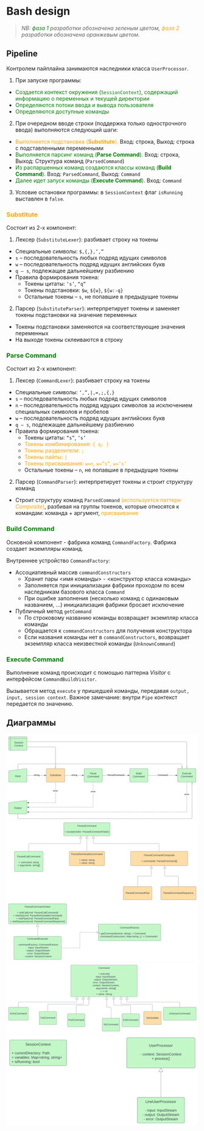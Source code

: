 # Bash design

>*NB: <span style="color:green">фаза 1</span> разработки обозначена зеленым цветом, <span style="color:orange">фаза 2</span> разработки обозначена оранжевым цветом.*

## Pipeline

Контролем пайплайна занимаются наследники класса `UserProcessor`.

1. При запуске программы:

* <span style="color:green">Создается контекст окружения (`SessionContext`), содержащий информацию о переменных и текущей директории</span>
* <span style="color:green">Определяются потоки ввода и вывода пользователя</span>
* <span style="color:green">Определяются доступные команды</span>

2. При очередном вводе строки (поддержка только однострочного ввода) выполняются следующий шаги:

* <span style="color:orange">Выполняется подстановка (**Substitute**).</span>
Вход: строка, Выход: строка с подставленными переменными
* <span style="color:green">Выполняется парсинг команд (**Parse Command**).</span>
Вход: строка, Выход: Структура команд (`ParsedCommand`)
* <span style="color:green">Из распаршенных команд создаются классы команд (**Build Command**).</span>
Вход: `ParsedCommand`, Выход: `Command`
* <span style="color:green">Далее идет запуск команды (**Execute Command**).</span>
Вход: `Command`

3. Условие остановки программы: в `SessionContext` флаг `isRunning` выставлен в `false`.

### <span style="color:orange">Substitute</span>

Состоит из 2-х компонент:

1. Лексер (`SubstituteLexer`): разбивает строку на токены

* Специальные символы: `$,{,},’,”`
* `s` – последовательность любых подряд идущих символов
* `w` – последовательность подряд идущих английских букв
* `q – s`, подлежащее дальнейшему разбиению
* Правила формирования токена:
    * Токены цитаты: `‘s’`, `“q”`
    * Токены подстановки: `$w`, `${w}`, `${w:-q}`
    * Остальные токены – `s`, не попавшие в предыдущие токены

2. Парсер (`SubstituteParser`): интерпретирует токены и заменяет токены подстановки на значение переменных

* Токены подстановки заменяются на соответствующие значения переменных
* На выходе токены склеиваются в строку


### <span style="color:green">Parse Command</span>

Состоит из 2-х компонент:

1. Лексер (`CommandLexer`): разбивает строку на токены

* Специальные символы: `‘,”,|,=,;,{,}`
* `s` – последовательность любых подряд идущих символов
* `n` – последовательность подряд идущих символов за исключением специальных символов и пробелов
* `w` – последовательность подряд идущих английских букв
* `q – s`, подлежащее дальнейшему разбиению
* Правила формирования токена:
    * Токены цитаты: `“s”`, `‘s’`
    * <span style="color:orange">Токены комбинирования: `{ q; }`</span>
    * <span style="color:orange">Токены разделители: `;`</span>
    * <span style="color:orange">Токены пайпы: `|`</span>
    * <span style="color:orange">Токены присваивания: `w=n`, `w=”s”`, `w=’s’`</span>
    * Остальные токены – `n`, не попавшие в предыдущие токены

2. Парсер (`CommandParser`): интерпретирует токены и строит структуру команд

* Строит структуру команд `ParsedCommand` <span style="color:orange">(используется паттерн *Composite*)</span>, разбивая на группы токенов, которые относятся к командам: команда + аргумент, <span style="color:orange">присваивание</span>

### <span style="color:green">Build Command</span>

Основной компонент - фабрика команд `CommandFactory`. Фабрика создает экземпляры команд.

Внутреннее устройство `CommandFactory`:

* Ассоциативный массив `commandConstructors`
    * Хранит пары <имя команды> - <конструктор класса команды>
    * Заполняется при инициализации фабрики проходом по всем наследникам базового класса `Command`
    * При ошибке заполнения (несколько команд с одинаковым названием, …) инициализация фабрики бросает исключение
* Публичный метод `getCommand`
    * По строковому названию команды возвращает экземпляр класса команды
    * Обращается к `commandConstructors` для получения конструктора
    * Если названия команды нет в `commandConstructors`, возвращает экземпляр класса неизвестной команды (`UnknownCommand`)

### <span style="color:green">Execute Command</span>

Выполнение команд происходит с помощью паттерна *Visitor* с интерфейсом `CommandBuildVisitor`.

Вызывается метод `execute` у пришедшей команды, передавая `output, input, session context`.
Важное замечание: внутри `Pipe` контекст передается по значению.

## Диаграммы

![Pipeline diagram](./documents/Pipeline.svg "Pipeline")
![Command builder diagram](./documents/Command%20Builder.svg "Command builder")
![Commands diagram](./documents/Commands.svg "Commands")
![Process diagram](./documents/Process.svg "Process")
